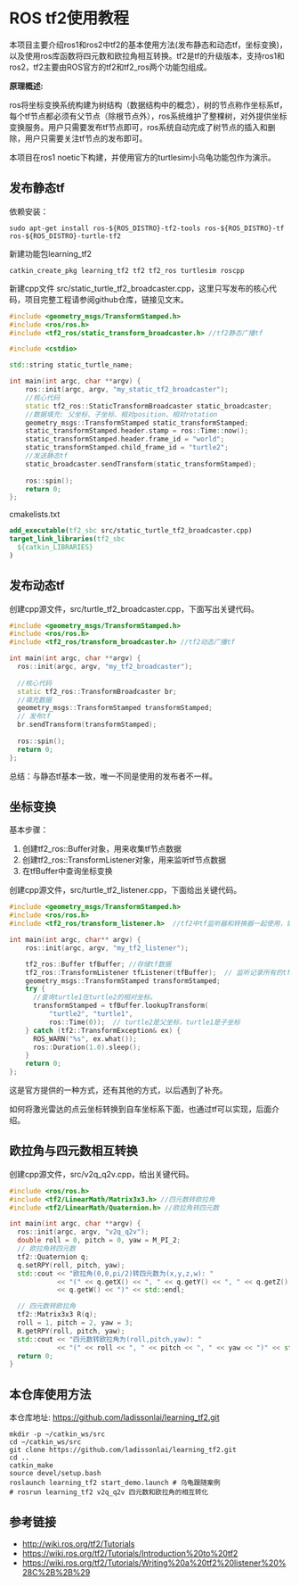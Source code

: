 # ROS tf2使用教程

本项目主要介绍ros1和ros2中tf2的基本使用方法(发布静态和动态tf，坐标变换)，以及使用ros库函数将四元数和欧拉角相互转换。tf2是tf的升级版本，支持ros1和ros2，tf2主要由ROS官方的tf2和tf2_ros两个功能包组成。

**原理概述:**

ros将坐标变换系统构建为树结构（数据结构中的概念），树的节点称作坐标系tf，每个tf节点都必须有父节点（除根节点外），ros系统维护了整棵树，对外提供坐标变换服务。用户只需要发布tf节点即可，ros系统自动完成了树节点的插入和删除，用户只需要关注tf节点的发布即可。

本项目在ros1 noetic下构建，并使用官方的turtlesim小乌龟功能包作为演示。

## 发布静态tf
依赖安装：

```shell
sudo apt-get install ros-${ROS_DISTRO}-tf2-tools ros-${ROS_DISTRO}-tf ros-${ROS_DISTRO}-turtle-tf2
```

新建功能包learning_tf2

```shell
catkin_create_pkg learning_tf2 tf2 tf2_ros turtlesim roscpp
```

新建cpp文件 src/static_turtle_tf2_broadcaster.cpp，这里只写发布的核心代码，项目完整工程请参阅github仓库，链接见文末。

```cpp
#include <geometry_msgs/TransformStamped.h>
#include <ros/ros.h>
#include <tf2_ros/static_transform_broadcaster.h> //tf2静态广播tf

#include <cstdio>

std::string static_turtle_name;

int main(int argc, char **argv) {
    ros::init(argc, argv, "my_static_tf2_broadcaster");
    //核心代码
    static tf2_ros::StaticTransformBroadcaster static_broadcaster;
    //数据填充: 父坐标、子坐标、相对position、相对rotation
    geometry_msgs::TransformStamped static_transformStamped;
    static_transformStamped.header.stamp = ros::Time::now();
    static_transformStamped.header.frame_id = "world";
    static_transformStamped.child_frame_id = "turtle2";
    //发送静态tf
    static_broadcaster.sendTransform(static_transformStamped);
    
    ros::spin();
    return 0;
};
```

cmakelists.txt

```cmake
add_executable(tf2_sbc src/static_turtle_tf2_broadcaster.cpp)
target_link_libraries(tf2_sbc
  ${catkin_LIBRARIES}
)
```

## 发布动态tf

创建cpp源文件，src/turtle_tf2_broadcaster.cpp，下面写出关键代码。

```c++
#include <geometry_msgs/TransformStamped.h>
#include <ros/ros.h>
#include <tf2_ros/transform_broadcaster.h> //tf2动态广播tf

int main(int argc, char **argv) {
  ros::init(argc, argv, "my_tf2_broadcaster");
    
  //核心代码
  static tf2_ros::TransformBroadcaster br;
  //填充数据
  geometry_msgs::TransformStamped transformStamped;
  // 发布tf
  br.sendTransform(transformStamped);
  
  ros::spin();
  return 0;
};
```

总结：与静态tf基本一致，唯一不同是使用的发布者不一样。

## 坐标变换

基本步骤：
1. 创建tf2_ros::Buffer对象，用来收集tf节点数据
2. 创建tf2_ros::TransformListener对象，用来监听tf节点数据
3. 在tfBuffer中查询坐标变换

创建cpp源文件，src/turtle_tf2_listener.cpp，下面给出关键代码。
```cpp
#include <geometry_msgs/TransformStamped.h>
#include <ros/ros.h>
#include <tf2_ros/transform_listener.h>  //tf2中tf监听器和转换器一起使用，需要把tf数据缓存起来，然后进行坐标变换

int main(int argc, char** argv) {
    ros::init(argc, argv, "my_tf2_listener");

    tf2_ros::Buffer tfBuffer; //存储tf数据
    tf2_ros::TransformListener tfListener(tfBuffer);  // 监听记录所有的tf数据
    geometry_msgs::TransformStamped transformStamped;
    try {
      //查询turtle1在turtle2的相对坐标。
      transformStamped = tfBuffer.lookupTransform(
          "turtle2", "turtle1",
          ros::Time(0));  // turtle2是父坐标，turtle1是子坐标
    } catch (tf2::TransformException& ex) {
      ROS_WARN("%s", ex.what());
      ros::Duration(1.0).sleep();
    }
    return 0;
};
```
这是官方提供的一种方式，还有其他的方式，以后遇到了补充。

如何将激光雷达的点云坐标转换到自车坐标系下面，也通过tf可以实现，后面介绍。

## 欧拉角与四元数相互转换

创建cpp源文件，src/v2q_q2v.cpp，给出关键代码。

```c++
#include <ros/ros.h>
#include <tf2/LinearMath/Matrix3x3.h> //四元数转欧拉角
#include <tf2/LinearMath/Quaternion.h> //欧拉角转四元数

int main(int argc, char **argv) {
  ros::init(argc, argv, "v2q_q2v");
  double roll = 0, pitch = 0, yaw = M_PI_2;
  // 欧拉角转四元数
  tf2::Quaternion q;
  q.setRPY(roll, pitch, yaw);
  std::cout << "欧拉角(0,0,pi/2)转四元数为(x,y,z,w): "
            << "(" << q.getX() << ", " << q.getY() << ", " << q.getZ() << ", "
            << q.getW() << ")" << std::endl;

  // 四元数转欧拉角
  tf2::Matrix3x3 R(q);
  roll = 1, pitch = 2, yaw = 3;
  R.getRPY(roll, pitch, yaw);
  std::cout << "四元数转欧拉角为(roll,pitch,yaw): "
            << "(" << roll << ", " << pitch << ", " << yaw << ")" << std::endl;
  return 0;
}
```



## 本仓库使用方法

本仓库地址: https://github.com/ladissonlai/learning_tf2.git

```shell
mkdir -p ~/catkin_ws/src
cd ~/catkin_ws/src
git clone https://github.com/ladissonlai/learning_tf2.git
cd ..
catkin_make
source devel/setup.bash
roslaunch learning_tf2 start_demo.launch # 乌龟跟随案例
# rosrun learning_tf2 v2q_q2v 四元数和欧拉角的相互转化
```

## 参考链接

- http://wiki.ros.org/tf2/Tutorials
- https://wiki.ros.org/tf2/Tutorials/Introduction%20to%20tf2
- https://wiki.ros.org/tf2/Tutorials/Writing%20a%20tf2%20listener%20%28C%2B%2B%29